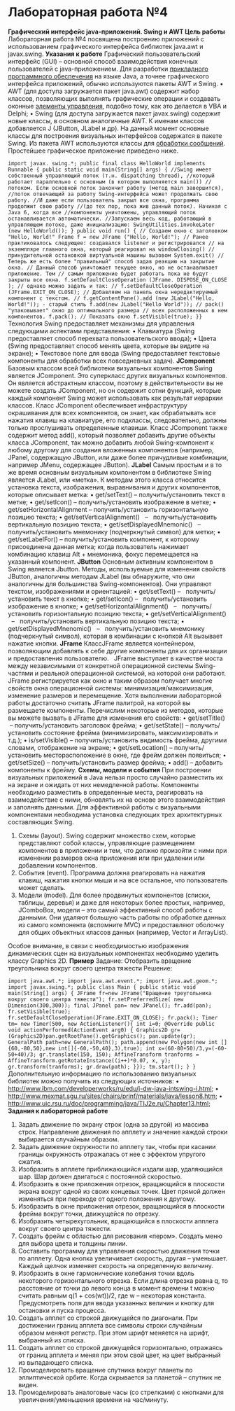 # Лабораторная работа №4

**Графический интерфейс java-приложений. Swing и AWT
Цель работы**
Лабораторная работа №4 посвящена построению приложений с использованием графического интерфейса библиотек java.awt и javax.swing.
**Указания к работе**
Графический пользовательский интерфейс (GUI) – основной способ взаимодействия конечных пользователей с java-приложением. Для разработки [прикладного программного обеспечения](http://www.4stud.info/ppp/) на языке Java, а точнее графического интерфейса приложений, обычно используются пакеты AWT и Swing.
• AWT (для доступа загружается пакет java.awt) содержит набор  классов, позволяющих выполнять графические операции и создавать оконные [элементы управления](http://www.4stud.info/ppp/lecture12.html), подобно тому, как это делается в VBA и Delphi;
• Swing (для доступа загружается пакет javax.swing) содержит новые классы, в основном аналогичные AWT. К именам классов добавляется J (JButton, JLabel и др).
На данный момент основные классы для построения визуальных интерфейсов содержатся в пакете Swing. Из пакета AWT используются классы для [обработки сообщений](http://www.4stud.info/networking/lecture6.html). Простейшее графическое приложение приведено ниже.

`import javax. swing.*;
public final class HelloWorld implements Runnable {
public static void main(String[] args) {
//Swing имеет собственный управляющий поток (т.н. dispatching thread),
//который работает параллельно с основным (в котором выполняется main())
//потоком. Если основной поток закончит работу (метод main завершится),
//поток отвечающий за работу Swing-интерфейса может продолжать свою работу.
//И даже если пользователь закрыл все окна, программа продолжит свою работу
//(до тех пор, пока жив данный поток). Начиная с Java 6, когда все
//компоненты уничтожены, управляющий поток останавливается автоматически.
//Запускаем весь код, работающий в управляющем потоке, даже инициализацию:
SwingUtilities.invokeLater (new HelloWorld());
}
public void run() {
// Создаем окно с заголовком "Hello, World!"
Frame f = new JFrame ("Hello, World!");
// Ранее практиковалось следующее: создавался listener и регистрировался
// на экземпляре главного окна, который реагировал на windowClosing()
// принудительной остановкой виртуальной машины вызовом System.exit()
// Теперь же есть более "правильный" способ задав реакцию на закрытие окна.
// Данный способ уничтожает текущее окно, но не останавливает приложение. Тем
// самым приложение будет работать пока не будут закрыты все окна.
f.setDefaultCloseOperation (JFrame. DISPOSE_ON_CLOSE );
// однако можно задать и так:
// f.setDefaultCloseOperation (JFrame.EXIT_ON_CLOSE);
// Добавляем на панель окна нередактируемый компонент с текстом.
// f.getContentPane().add (new JLabel("Hello, World!")); - старый стиль
f.add(new JLabel("Hello World"));
// pack() "упаковывает" окно до оптимального размера
// всех расположенных в нем компонентов.
f.pack();
// Показать окно
f.setVisible(true);
}}`
Технология Swing предоставляет механизмы для управления следующими аспектами представления:
• Клавиатура (Swing предоставляет способ перехвата пользовательского ввода);
• Цвета (Swing предоставляет способ менять цвета, которые вы видите на экране);
• Текстовое поле для ввода (Swing предоставляет текстовые компоненты для обработки всех повседневных задач).
**JComponent**
Базовым классом всей библиотеки визуальных компонентов Swing является JComponent. Это суперкласс других визуальных компонентов. Он является абстрактным классом, поэтому в действительности вы не можете создать JComponent, но он содержит сотни функций, которые каждый компонент Swing может использовать как результат иерархии классов. Класс JComponent обеспечивает инфраструктуру окрашивания для всех компонентов, он знает, как обрабатывать все нажатия клавиш на клавиатуре, его подклассы, следовательно, должны только прослушивать определенные клавиши. Класс JComponent также содержит метод add(), который позволяет добавить другие объекты класса JComponent, так можно добавить любой Swing-компонент к любому другому для создания вложенных компонентов (например, JPanel, содержащую JButton, или даже более причудливые комбинации, например JMenu, содержащее JButton).
**JLabel**
Самым простым и в то же время основным визуальным компонентом в библиотеке Swing является JLabel, или «метка». К методам этого класса относится установка текста, изображения, выравнивания и других компонентов, которые описывает метка:
• get/setText() – получить/установить текст в метке;
• get/setIcon() – получить/установить изображение в метке;
• get/setHorizontalAlignment – получить/установить горизонтальную позицию текста;
• get/setVerticalAlignment()   –   получить/установить вертикальную позицию текста;
• get/setDisplayedMnemonic()   –   получить/установить мнемонику (подчеркнутый символ) для метки;
• get/setLabelFor() – получить/установить компонент, к которому присоединена данная метка; когда пользователь нажимает комбинацию клавиш Alt + мнемоника, фокус перемещается на указанный компонент.
**JButton**
Основным активным компонентом в Swing является Jbutton.
Методы, используемые для изменения свойств JButton, аналогичны методам JLabel (вы обнаружите, что они аналогичны для большинства Swing-компонентов). Они управляют текстом, изображениями и ориентацией:
• get/setText() –   получить/установить текст в кнопке;
• get/setIcon() –   получить/установить изображение в кнопке;
• get/setHorizontalAlignment()   –   получить/установить горизонтальную позицию текста;
• get/setVerticalAlignment()   –   получить/установить вертикальную позицию текста;
• get/setDisplayedMnenomic()   –   получить/установить мнемонику (подчеркнутый символ), которая в комбинации с кнопкой Alt вызывает нажатие кнопки.
**JFrame**
КлассJFrame является контейнером, позволяющим добавлять к себе другие компоненты для их организации и предоставления пользователю. 
 JFrame выступает в качестве моста между независимыми от конкретной операционной системы Swing-частями и реальной операционной системой, на которой они работают. JFrame регистрируется как окно и таким образом получает многие свойств окна операционной системы: минимизация/максимизация, изменение размеров и перемещение. Хотя выполнении лабораторной работы достаточно считать JFrame палитрой, на которой вы размещаете компоненты. Перечислим некоторые из методов, которые вы можете вызвать в JFrame для изменения его свойств:
• get/setTitle()  – получить/установить заголовок фрейма;
• get/setState() – получить/установить состояние фрейма (минимизировать, максимизировать и т.д.);
• is/setVisible() – получить/установить видимость фрейма, другими словами, отображение на экране;
• get/setLocation() – получить/установить месторасположение в окне, где фрейм должен появиться;
• get/setSize() – получить/установить размер фрейма;
• add() – добавить компоненты к фрейму.
**Схемы, модели и события**
При построении визуальных приложений в Java нельзя просто случайно разместить их на экране и ожидать от них немедленной работы. Компоненты необходимо разместить в определенные места, реагировать на взаимодействие с ними, обновлять их на основе этого взаимодействия и заполнять данными. Для эффективной работы с визуальными компонентами необходима установка следующих трех архитектурных составляющих Swing.
1. Схемы (layout). Swing содержит множество схем, которые представляют собой классы, управляющие размещением компонентов в приложении и тем, что должно произойти с ними при изменении размеров окна приложения или при удалении или добавлении компонентов.
2. События (event). Программа должна реагировать на нажатия клавиш, нажатия кнопки мыши и на все остальное, что пользователь может сделать.
3. Модели (model). Для более продвинутых компонентов (списки, таблицы, деревья) и даже для некоторых более простых, например, JComboBox, модели – это самый эффективный способ работы с данными. Они удаляют большую часть работы по обработке данных из самого компонента (вспомните MVC) и предоставляют оболочку для общих объектных классов данных (например, Vector и ArrayList).

Особое внимание, в связи с необходимостью изображения динамических сцен на визуальных компонентах необходимо уделить классу Graphics 2D.
**Пример**
Задание: Отобразить вращение треугольника вокруг своего центра тяжести
Решение:

`import java.awt.*;
import java.awt.event.*;
import java.awt.geom.*;
import javax.swing.*;
public class Main {
public static void main(String[] args) {
JFrame fr=new JFrame("Вращение треугольника вокруг своего центра тяжести");
fr.setPreferredSize( new Dimension(300,300));
final JPanel pan= new JPanel();
fr.add(pan);
fr.setVisible(true);
fr.setDefaultCloseOperation(JFrame.EXIT_ON_CLOSE);
fr.pack();
Timer tm= new Timer(500, new ActionListener(){
int i=0;
@Override
public void actionPerformed(ActionEvent arg0) {
Graphics2D gr=(Graphics2D)pan.getRootPane().getGraphics();
pan.update(gr);
GeneralPath path=new GeneralPath();
path.append(new Polygon(new int []{60,-80,50},new int[]{-60,-50,40},3),true);
int x=(60-80+50)/3,y=(-60-50+40)/3;
gr.translate(150, 150);
AffineTransform tranforms = AffineTransform.getRotateInstance((i++)*0.07, x, y);
gr.transform(tranforms);
gr.draw(path);
}});
tm.start();
}
}`
Дополнительную информацию по использованию визуальных библиотек можно получить из следующих источников:
• http://www.ibm.com/developerworks/ru/edu/j-dw-java-intswing-i.html;
• http://www.mexmat.sgu.ru/sites/chairs/prinf/materials/java/lesson8.htm;
• http://www.uic.rsu.ru/doc/programming/java/TIJ2e.ru/Chapter13.html;
**Задания к лабораторной работе**
1. Задать движение по экрану строк (одна за другой) из массива строк. Направление движения по апплету и значение каждой строки выбирается случайным образом.
2. Задать движение окружности по апплету так, чтобы при касании границы окружность отражалась от нее с эффектом упругого сжатия.
3. Изобразить в апплете приближающийся издали шар, удаляющийся шар. Шар должен двигаться с постоянной скоростью.
4. Изобразить в окне приложения отрезок, вращающийся в плоскости экрана вокруг одной из своих концевых точек. Цвет прямой должен изменяться при переходе от одного положения к другому.
5. Изобразить в окне приложения отрезок, вращающийся в плоскости фрейма вокруг точки, движущейся по отрезку.
6. Изобразить четырехугольник, вращающийся в плоскости апплета вокруг своего центра тяжести.
7. Создать фрейм с областью для рисования «пером». Создать меню для выбора цвета и толщины линии.
8. Составить программу для управления скоростью движения точки по апплету. Одна кнопка увеличивает скорость, другая – уменьшает. Каждый щелчок изменяет скорость на определенную величину.
9. Изобразить в окне гармонические колебания точки вдоль некоторого горизонтального отрезка. Если длина отрезка равна q, то расстояние от точки до левого конца в момент времени t можно считать равным q(1 + cos(wt))/2, где w – некоторая константа. Предусмотреть поля для ввода указанных величин и кнопку для остановки и пуска процесса.
10. Создать апплет со строкой движущейся по диагонали. При достижении границ апплета все символы строки случайным образом меняют регистр. При этом шрифт меняется на шрифт, выбранный из списка.
11. Создать апплет со строкой движущейся горизонтально, отражаясь от границ апплета и меняя при этом свой цвет, на цвет выбранный из выпадающего списка.
12. Промоделировать вращение спутника вокруг планеты по эллиптической орбите. Когда скрывается за планетой – спутник не виден.
13. Промоделировать аналоговые часы (со стрелками) с кнопками для увеличения/уменьшения времени на час/минуту.
